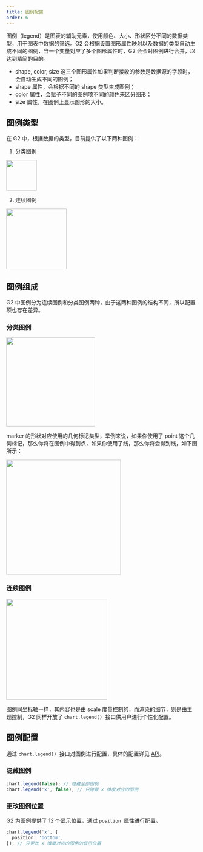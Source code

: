 ```yaml
---
title: 图例配置
order: 6
---
```


图例（legend）是图表的辅助元素，使用颜色、大小、形状区分不同的数据类型，用于图表中数据的筛选。G2 会根据设置图形属性映射以及数据的类型自动生成不同的图例，当一个变量对应了多个图形属性时，G2 会会对图例进行合并，以达到精简的目的。

- shape, color, size 这三个图形属性如果判断接收的参数是数据源的字段时，会自动生成不同的图例；
- shape 属性，会根据不同的 shape 类型生成图例；
- color 属性，会赋予不同的图例项不同的颜色来区分图形；
- size 属性，在图例上显示图形的大小。

## 图例类型

在 G2 中，根据数据的类型，目前提供了以下两种图例：

1. 分类图例

<img src="https://gw.alipayobjects.com/mdn/rms_f5c722/afts/img/A*i4FsS4X0-G8AAAAAAAAAAABkARQnAQ" style="width: 80px;">

2. 连续图例

<img src="https://gw.alipayobjects.com/mdn/rms_f5c722/afts/img/A*1v5vT44hdEYAAAAAAAAAAABkARQnAQ" style="width: 159px;">

## 图例组成

G2 中图例分为连续图例和分类图例两种，由于这两种图例的结构不同，所以配置项也存在差异。

### 分类图例

<img src="https://gw.alipayobjects.com/mdn/rms_f5c722/afts/img/A*zojvQo4wpn0AAAAAAAAAAABkARQnAQ" style="width: 234px;">

marker 的形状对应使用的几何标记类型，举例来说，如果你使用了 point 这个几何标记，那么你将在图例中得到点，如果你使用了线，那么你将会得到线，如下图所示：

<img src="https://gw.alipayobjects.com/mdn/rms_f5c722/afts/img/A*bCGoQ6dEt2sAAAAAAAAAAABkARQnAQ" style="width: 302px;">

### 连续图例

<img src="https://gw.alipayobjects.com/mdn/rms_f5c722/afts/img/A*Ko27SpdBNAQAAAAAAAAAAABkARQnAQ" style="width: 266px;">

图例同坐标轴一样，其内容也是由 scale 度量控制的，而渲染的细节，则是由主题控制，G2 同样开放了 `chart.legend()`  接口供用户进行个性化配置。

## 图例配置

通过 `chart.legend()`  接口对图例进行配置，具体的配置详见 [API](../../api/classes/chart/#legend)。

### 隐藏图例

```typescript
chart.legend(false); // 隐藏全部图例
chart.legend('x', false); // 只隐藏 x 维度对应的图例
```

### 更改图例位置

G2 为图例提供了 12 个显示位置，通过 `position`  属性进行配置。

```typescript
chart.legend('x', {
  position: 'bottom',
}); // 只更改 x 维度对应的图例的显示位置
```

